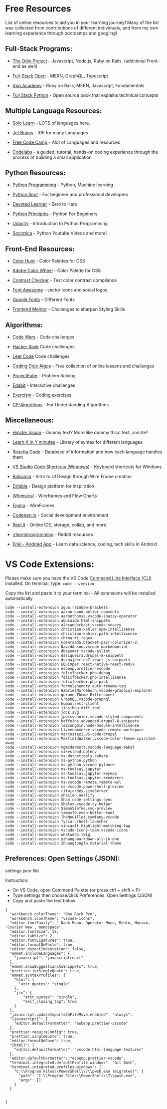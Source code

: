 # Free Resources 
List of online resources to aid you in your learning journey! Many of the list was collected from contributions of different individuals, and from my own learning experience through bootcamps and googling!

## Full-Stack Programs:

- <a href="https://theodinproject.com/" target="_new">The Odin Project</a> - Javascript, Node.js, Ruby on Rails. (additional Front-end as well)

- <a href="https://fullstackopen.com/en" target="_new">Full-Stack Open</a> - MERN, GraphQL, Typescript

- <a href="https://open.appacademy.io/" target="_new">App Academy</a> - Ruby on Rails, MERN, Javascript, Fundamentals

- <a href="https://www.fullstackpython.com/table-of-contents.html" target="_new">Full Stack Python</a> -  Open source book that explains technical concepts



## Multiple Language Resources:

- <a href="https://www.sololearn.com/" target="_new">Solo Learn</a> - LOTS of languages here.

- <a href="https://www.jetbrains.com/" target="_new">Jet Brains</a> - IDE for many Languages
- <a href="https://www.freecodecamp.org/" target="_new">Free Code Camp</a> - Alot of Languages and resources

- <a href="https://codelabs.developers.google.com/" target="_new">Codelabs</a> -  a guided, tutorial, hands-on coding experience through the process of building a small application


## Python Resources:

- <a href="https://pythonprogramming.net/" target="_new">Python Programming</a> - Python, Machine learning

- <a href="https://pythonspot.com/" target="_new">Python Spot</a> - For beginner and professional developers

- <a href="https://devotedlearner.com/how-to-become-a-machine-learning-engineer/#Introduction" target="_new">Devoted Learner</a> - Zero to Hero

- <a href="https://pythonprinciples.com/" target="_new">Python Principles</a> - Python For Beginners

- <a href="https://www.udacity.com/course/introduction-to-python--ud1110" target="_new">Udacity</a> - Introduction to Python Programming

- <a href="https://www.youtube.com/watch?v=bY6m6_IIN94&t=4s" target="_new">Socratica</a> - Python Youtube Videos and more!



## Front-End Resources:

- <a href="https://colorhunt.co/" target="_new">Color Hunt</a> - Color Palettes for CSS

- <a href="https://color.adobe.com/create/color-wheel" target="_new">Adobe Color Wheel</a> - Color Palette for CSS

- <a href="https://contrastchecker.com/" target="_new">Contrast Checker</a> - Test color contrast compliance

- <a href="https://fontawesome.com/" target="_new">Font Awesome</a> - vector icons and social logos

- <a href="https://fonts.google.com/" target="_new">Google Fonts</a> - Different Fonts

- <a href="https://www.frontendmentor.io/challenges/insure-landing-page-uTU68JV8/intro" target="_new">Frontend Mentor</a> - Challenges to sharpen Styling Skills



## Algorithms:

- <a href="https://www.codewars.com/" target="_new">Code Wars</a> - Code challenges

- <a href="https://www.hackerrank.com/" target="_new">Hacker Rank</a> Code challenges

- <a href="https://leetcode.com/problemset/algorithms/" target="_new">Leet Code</a> Code challenges

- <a href="https://algorithm.codingdojo.com/lesson" target="_new">Coding Dojo Algos</a> - Free collection of online lessons and challenges 

- <a href="https://projecteuler.net/archives" target="_new">ProjectEuler</a> - Problem Solving

- <a href="https://edabit.com/" target="_new">Edabit</a> - Interactive challenges

- <a href="https://www.exercism.io/" target="_new">Exercism</a> - Coding exercises 

- <a href="http://cp-algorithms.com/" target="_new">CP-Algorithms</a> - For Understanding Algorithms



## Miscellaneous:

- <a href="https://hipsum.co/" target="_new">Hipster Ipsum</a> - Dummy text? More like dummy thicc text, amirite?

- <a href="https://learnxinyminutes.com/" target="_new">Learn X in Y minutes</a> - Library of syntax for different languages

- <a href="http://rosettacode.org/wiki/Rosetta_Code" target="_new">Rosetta Code</a> - Database of information and how each language handles them

- <a href="https://code.visualstudio.com/shortcuts/keyboard-shortcuts-windows.pdf" target="_new">VS Studio Code Shortcuts (Windows)</a> - Keyboard shortcuts for Windows

- <a href="https://balsamiq.com/learn/courses/intro-to-ui-design/" target="_new">Balsamiq</a> - Intro to UI Design  through Wire Frame creation

- <a href="https://dribbble.com/" target="_new">Dribble</a> - Design platform for inspiration

- <a href="https://whimsical.com/" target="_new">Whimsical</a> - Wireframes and Flow Charts

- <a href="https://www.figma.com/" target="_new">Figma</a> - WireFrames

- <a href="https://codepen.io/" target="_new">Codepen.io</a> - Social development environment

- <a href="https://repl.it/" target="_new">Repl.it</a> - Online IDE, storage, collab, and more.

- <a href="https://www.reddit.com/r/learnprogramming/wiki/faq" target="_new"> r/learnprogramming</a> - Reddit resources

- <a href="https://play.google.com/store/apps/details?id=com.enki.insights&hl=en_US" target="_new">Enki - Android App</a> - Learn data science, coding, tech skills in Android

# VS Code Extensions: 
Please make sure you have the VS Code <a href="https://code.visualstudio.com/docs/editor/command-line" target="_new">Command Line Interface (CLI)</a> installed. On terminal, type: ```code --version```

Copy the list and paste it to your terminal  - All extensions will be installed automatically

```
code --install-extension 2gua.rainbow-brackets
code --install-extension aaron-bond.better-comments
code --install-extension aaronthomas.vscode-snazzy-operator
code --install-extension abusaidm.html-snippets
code --install-extension alexanderbast.vscode-snazzy
code --install-extension christian-kohler.npm-intellisense
code --install-extension christian-kohler.path-intellisense
code --install-extension chrmarti.regex
code --install-extension CoenraadS.bracket-pair-colorizer-2
code --install-extension DavidAnson.vscode-markdownlint
code --install-extension dbaeumer.vscode-eslint
code --install-extension dssiqueira.drupal-8-snippets
code --install-extension dsznajder.es7-react-js-snippets
code --install-extension EQuimper.react-native-react-redux
code --install-extension esbenp.prettier-vscode
code --install-extension felixfbecker.php-debug
code --install-extension felixfbecker.php-intellisense
code --install-extension felixfbecker.php-pack
code --install-extension formulahendry.auto-rename-tag
code --install-extension GabrielNordeborn.vscode-graphiql-explorer
code --install-extension gerane.Theme-Bittersweet
code --install-extension GraphQL.vscode-graphql
code --install-extension humao.rest-client
code --install-extension jinsihou.diff-tool
code --install-extension jock.svg
code --install-extension jpoissonnier.vscode-styled-components
code --install-extension kaffeine.advanced-drupal-8-snippets
code --install-extension leizongmin.node-module-intellisense
code --install-extension Liveecommerce.vscode-remote-workspace
code --install-extension marcostazi.VS-code-drupal
code --install-extension MaxfieldWalker.vscode-color-theme-spirited-away
code --install-extension mgmcdermott.vscode-language-babel
code --install-extension mikestead.dotenv
code --install-extension ms-dotnettools.csharp
code --install-extension ms-python.python
code --install-extension ms-python.vscode-pylance
code --install-extension ms-toolsai.jupyter
code --install-extension ms-toolsai.jupyter-keymap
code --install-extension ms-toolsai.jupyter-renderers
code --install-extension ms-vscode-remote.remote-wsl
code --install-extension ms-vscode.powershell-preview
code --install-extension ritwickdey.LiveServer
code --install-extension shailen.netlify
code --install-extension Shan.code-settings-sync
code --install-extension Shelex.vscode-cy-helper
code --install-extension SimonSiefke.svg-preview
code --install-extension tamasfe.even-better-toml
code --install-extension TheNouillet.symfony-vscode
code --install-extension Tyriar.shell-launcher
code --install-extension vincaslt.highlight-matching-tag
code --install-extension vscode-icons-team.vscode-icons
code --install-extension whatwedo.twig
code --install-extension yzhang.markdown-all-in-one
code --install-extension zhuangtongfa.material-theme

```


## Preferences: Open Settings (JSON):
settings.json file

Instruction:
- On VS Code, open Command Palette (or press ctrl + shift + P) 
- Type settings then choose/click Preferences: Open Settings (JSON)
- Copy and paste the text below

```
{
  "workbench.colorTheme": "One Dark Pro",
  "workbench.iconTheme": "vscode-icons",
  "editor.fontFamily": " Dank Mono, Operator Mono, Menlo, Monaco, 'Courier New', monospace",
  "editor.fontSize": 15,
  "editor.tabSize": 2,
  "editor.fontLigatures": true,
  "editor.formatOnPaste": true,
  "editor.detectIndentation": false,
  "emmet.includeLanguages": {
    "javascript": "javascriptreact"
  },
  "emmet.showSuggestionsAsSnippets": true,
  "prettier.jsxSingleQuote": true,
  "emmet.syntaxProfiles": {
    "html": {
      "attr_quotes": "single"
    },
    "jsx": {
        "attr_quotes": "single",
        "self_closing_tag": true
    }
  },
  "javascript.updateImportsOnFileMove.enabled": "always",
  "[javascript]": {
    "editor.defaultFormatter": "esbenp.prettier-vscode"
  },
  "prettier.requireConfig": true,
  "prettier.singleQuote": true,
  "editor.formatOnSave": true,
  "[html]": {
    "editor.defaultFormatter": "vscode.html-language-features"
  },
  "editor.defaultFormatter": "esbenp.prettier-vscode",
  "terminal.integrated.defaultProfile.windows": "Git Bash",
  "terminal.integrated.profiles.windows": {
    "C:\\Program Files\\PowerShell\\7\\pwsh.exe (migrated)": {
      "path": "C:\\Program Files\\PowerShell\\7\\pwsh.exe",
      "args": []
    }
  }
 
 
}

```

